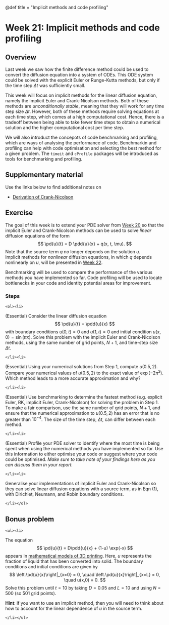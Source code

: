 @def title = "Implicit methods and code profiling"

# Week 21: Implicit methods and code profiling

## Overview

Last week we saw how the finite difference method could be used to convert the diffusion equation into a system of ODEs.  This ODE system could be solved with the explicit Euler or Runge-Kutta methods, but only if the time step $\Delta t$ was sufficiently small.  

This week will focus on implicit methods for the linear diffusion equation, namely the implicit Euler and Crank-Nicolson methods.  Both of these methods are *unconditionally stable*, meaning that they will work for any time step size $\Delta t$.  However, both of these methods require solving equations at each time step, which comes at a high computational cost.  Hence, there is a tradeoff between being able to take fewer time steps to obtain a numerical solution and the higher computational cost per time step.

We will also introduct the concepots of code benchmarking and profiling, which are ways of analysing the performance of code.  Benchmarkin and profiling can help with code optimisation and selecting the best method for a given problem.  The `timeit` and `cProfile` packages will be introduced as tools for benchmarking and profiling.



## Supplementary material

Use the links below to find additional notes on

* [Derivation of Crank-Nicolson]()


## Exercise

The goal of this week is to extend your PDE solver from [Week 20](/pdes/explicit) so that the implicit Euler and Crank-Nicolson methods can be used to solve *linear* diffusion equations of the form
$$
\pd{u}{t} = D \pdd{u}{x} + q(x, t, \mu).
$$
Note that the source term $q$ no longer depends on the solution $u$.  
Implicit methods for *nonlinear* diffusion equations, in which $q$ depends nonlinearly on $u$, will be presented in [Week 22]().

Benchmarking will be used to compare the performance of the various methods you have implemented so far.  Code profiling  will be used to locate bottlenecks in your code and identity potential areas for improvement.


### Steps

~~~
<ol><li>
~~~

(Essential) Consider the linear diffusion equation
$$
\pd{u}{t} = \pdd{u}{x}
$$
with boundary conditions $u(0,t) = 0$ and $u(1,t) = 0$ and initial condition
$u(x,0) = \sin(\pi x)$.  Solve this problem with the implicit Euler and Crank-Nicolson methods, using the same number of grid points, $N+1$, and time-step size $\Delta t$.  

~~~
</li><li>
~~~

(Essential) Using your numerical solutions from Step 1, compute $u(0.5, 2)$.  Compare your numerical values of $u(0.5,2)$ to the exact value of $\exp(-2\pi^2)$.  Which method leads to a more accurate approximation and why?

~~~
</li><li>
~~~

(Essential) Use benchmarking to determine the fastest method (e.g. explicit Euler, RK, implicit Euler, Crank-Nicolson) for solving the problem in Step 1. To make a fair comparison, use the same number of grid points, $N+1$, and ensure that the numerical approximation to $u(0.5, 2)$ has an error that is no greater than $10^{-4}$.  The size of the time step, $\Delta t$, can differ between each method.

~~~
</li><li>
~~~

(Essential) Profile your PDE solver to identify where the most time is being spent when using the numerical methods you have implemented so far.  Use this information to either optimise your code or suggest where your code could be optimised.  *Make sure to take note of your findings here as you can discuss them in your report.*

~~~
</li><li>
~~~

Generalise your implementations of implicit Euler and Crank-Nicolson so they can solve linear diffusion equations with a source term, as in Eqn (1), with Dirichlet, Neumann, and Robin boundary conditions.

~~~
</li></ol>
~~~

## Bonus problem

~~~
<ul><li>
~~~

The equation
$$
\pd{u}{t} = D\pdd{u}{x} + (1-u) \exp(-x)
$$
appears in [mathematical models of 3D printing](https://journals.aps.org/pre/abstract/10.1103/PhysRevE.91.062402).  Here, $u$ represents the fraction of liquid that has been converted into solid.  The boundary conditions and initial conditions are given by
$$
\left.\pd{u}{x}\right|_{x=0} = 0,
\quad
\left.\pd{u}{x}\right|_{x=L} = 0,
\quad
u(x,0) = 0.
$$
Solve this problem until $t = 10$ by taking $D = 0.05$ and $L = 10$ and using $N = 500$ (so 501 grid points).

**Hint**: if you want to use an implicit method, then you will need to think about how to account for the linear dependence of $u$ in the source term.

~~~
</li></ul>
~~~

